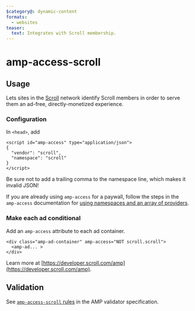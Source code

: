 ```yaml
---
$category@: dynamic-content
formats:
  - websites
teaser:
  text: Integrates with Scroll membership.
---
```


<!---
Copyright 2020 The AMP HTML Authors. All Rights Reserved.

Licensed under the Apache License, Version 2.0 (the "License");
you may not use this file except in compliance with the License.
You may obtain a copy of the License at

      http://www.apache.org/licenses/LICENSE-2.0

Unless required by applicable law or agreed to in writing, software
distributed under the License is distributed on an "AS-IS" BASIS,
WITHOUT WARRANTIES OR CONDITIONS OF ANY KIND, either express or implied.
See the License for the specific language governing permissions and
limitations under the License.
-->

# amp-access-scroll

## Usage

Lets sites in the [Scroll](https://scroll.com) network identify Scroll members in order to serve them an ad-free, directly-monetized experience.

### Configuration

In `<head>`, add

```
<script id="amp-access" type="application/json">
{
  "vendor": "scroll",
  "namespace": "scroll"
}
</script>
```

Be sure not to add a trailing comma to the namespace line, which makes it invalid JSON!

If you are already using `amp-access` for a paywall, follow the steps in the `amp-access` documentation for [using namespaces and an array of providers](https://amp.dev/documentation/components/amp-access#multiple-access-providers).

### Make each ad conditional

Add an `amp-access` attribute to each ad container.

```
<div class="amp-ad-container" amp-access="NOT scroll.scroll">
  <amp-ad... >
</div>
```

Learn more at [https://developer.scroll.com/amp](https://developer.scroll.com/amp).

## Validation

See [`amp-access-scroll` rules](https://github.com/ampproject/amphtml/blob/master/extensions/amp-access-scroll/validator-amp-access-scroll.protoascii) in the AMP validator specification.
